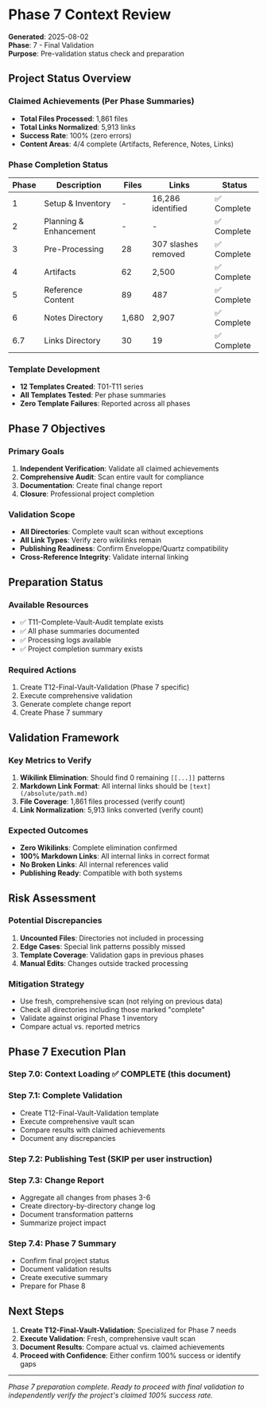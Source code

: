 # Phase 7 Context Review

**Generated**: 2025-08-02  
**Phase**: 7 - Final Validation  
**Purpose**: Pre-validation status check and preparation

## Project Status Overview

### Claimed Achievements (Per Phase Summaries)
- **Total Files Processed**: 1,861 files
- **Total Links Normalized**: 5,913 links
- **Success Rate**: 100% (zero errors)
- **Content Areas**: 4/4 complete (Artifacts, Reference, Notes, Links)

### Phase Completion Status
| Phase | Description | Files | Links | Status |
|-------|-------------|-------|-------|--------|
| 1 | Setup & Inventory | - | 16,286 identified | ✅ Complete |
| 2 | Planning & Enhancement | - | - | ✅ Complete |
| 3 | Pre-Processing | 28 | 307 slashes removed | ✅ Complete |
| 4 | Artifacts | 62 | 2,500 | ✅ Complete |
| 5 | Reference Content | 89 | 487 | ✅ Complete |
| 6 | Notes Directory | 1,680 | 2,907 | ✅ Complete |
| 6.7 | Links Directory | 30 | 19 | ✅ Complete |

### Template Development
- **12 Templates Created**: T01-T11 series
- **All Templates Tested**: Per phase summaries
- **Zero Template Failures**: Reported across all phases

## Phase 7 Objectives

### Primary Goals
1. **Independent Verification**: Validate all claimed achievements
2. **Comprehensive Audit**: Scan entire vault for compliance
3. **Documentation**: Create final change report
4. **Closure**: Professional project completion

### Validation Scope
- **All Directories**: Complete vault scan without exceptions
- **All Link Types**: Verify zero wikilinks remain
- **Publishing Readiness**: Confirm Enveloppe/Quartz compatibility
- **Cross-Reference Integrity**: Validate internal linking

## Preparation Status

### Available Resources
- ✅ T11-Complete-Vault-Audit template exists
- ✅ All phase summaries documented
- ✅ Processing logs available
- ✅ Project completion summary exists

### Required Actions
1. Create T12-Final-Vault-Validation (Phase 7 specific)
2. Execute comprehensive validation
3. Generate complete change report
4. Create Phase 7 summary

## Validation Framework

### Key Metrics to Verify
1. **Wikilink Elimination**: Should find 0 remaining `[[...]]` patterns
2. **Markdown Link Format**: All internal links should be `[text](/absolute/path.md)`
3. **File Coverage**: 1,861 files processed (verify count)
4. **Link Normalization**: 5,913 links converted (verify count)

### Expected Outcomes
- **Zero Wikilinks**: Complete elimination confirmed
- **100% Markdown Links**: All internal links in correct format
- **No Broken Links**: All internal references valid
- **Publishing Ready**: Compatible with both systems

## Risk Assessment

### Potential Discrepancies
1. **Uncounted Files**: Directories not included in processing
2. **Edge Cases**: Special link patterns possibly missed
3. **Template Coverage**: Validation gaps in previous phases
4. **Manual Edits**: Changes outside tracked processing

### Mitigation Strategy
- Use fresh, comprehensive scan (not relying on previous data)
- Check all directories including those marked "complete"
- Validate against original Phase 1 inventory
- Compare actual vs. reported metrics

## Phase 7 Execution Plan

### Step 7.0: Context Loading ✅ COMPLETE (this document)

### Step 7.1: Complete Validation
- Create T12-Final-Vault-Validation template
- Execute comprehensive vault scan
- Compare results with claimed achievements
- Document any discrepancies

### Step 7.2: Publishing Test (SKIP per user instruction)

### Step 7.3: Change Report
- Aggregate all changes from phases 3-6
- Create directory-by-directory change log
- Document transformation patterns
- Summarize project impact

### Step 7.4: Phase 7 Summary
- Confirm final project status
- Document validation results
- Create executive summary
- Prepare for Phase 8

## Next Steps

1. **Create T12-Final-Vault-Validation**: Specialized for Phase 7 needs
2. **Execute Validation**: Fresh, comprehensive vault scan
3. **Document Results**: Compare actual vs. claimed achievements
4. **Proceed with Confidence**: Either confirm 100% success or identify gaps

---

*Phase 7 preparation complete. Ready to proceed with final validation to independently verify the project's claimed 100% success rate.*